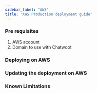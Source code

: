 ```yaml
---
sidebar_label: "AWS"
title: "AWS Production deployment guide"
---
```



### Pre requisites

1. AWS account
2. Domain to use with Chatwoot


### Deploying on AWS


### Updating the deployment on AWS


### Known Limitations
